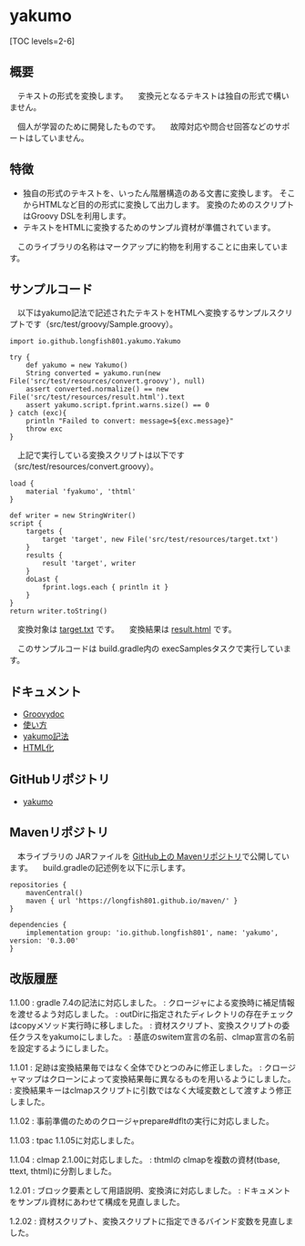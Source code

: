 # yakumo

[TOC levels=2-6]

## 概要

　テキストの形式を変換します。
　変換元となるテキストは独自の形式で構いません。

　個人が学習のために開発したものです。
　故障対応や問合せ回答などのサポートはしていません。

## 特徴

* 独自の形式のテキストを、いったん階層構造のある文書に変換します。
  そこからHTMLなど目的の形式に変換して出力します。
  変換のためのスクリプトはGroovy DSLを利用します。
* テキストをHTMLに変換するためのサンプル資材が準備されています。

　このライブラリの名称はマークアップに約物を利用することに由来しています。

## サンプルコード

　以下はyakumo記法で記述されたテキストをHTMLへ変換するサンプルスクリプトです（src/test/groovy/Sample.groovy）。

```
import io.github.longfish801.yakumo.Yakumo

try {
	def yakumo = new Yakumo()
	String converted = yakumo.run(new File('src/test/resources/convert.groovy'), null)
	assert converted.normalize() == new File('src/test/resources/result.html').text
	assert yakumo.script.fprint.warns.size() == 0
} catch (exc){
	println "Failed to convert: message=${exc.message}"
	throw exc
}
```

　上記で実行している変換スクリプトは以下です（src/test/resources/convert.groovy）。

```
load {
	material 'fyakumo', 'thtml'
}

def writer = new StringWriter()
script {
	targets {
		target 'target', new File('src/test/resources/target.txt')
	}
	results {
		result 'target', writer
	}
	doLast {
		fprint.logs.each { println it }
	}
}
return writer.toString()
```

　変換対象は [target.txt](https://github.com/longfish801/yakumo/tree/master/src/test/resources/target.txt) です。
　変換結果は [result.html](https://github.com/longfish801/yakumo/tree/master/src/test/resources/result.html) です。

　このサンプルコードは build.gradle内の execSamplesタスクで実行しています。

## ドキュメント

* [Groovydoc](groovydoc/)
* [使い方](howto.html)
* [yakumo記法](fyakumo.html)
* [HTML化](thtml.html)

## GitHubリポジトリ

* [yakumo](https://github.com/longfish801/yakumo)

## Mavenリポジトリ

　本ライブラリの JARファイルを [GitHub上の Mavenリポジトリ](https://github.com/longfish801/maven)で公開しています。
　build.gradleの記述例を以下に示します。

```
repositories {
	mavenCentral()
	maven { url 'https://longfish801.github.io/maven/' }
}

dependencies {
	implementation group: 'io.github.longfish801', name: 'yakumo', version: '0.3.00'
}
```

## 改版履歴

1.1.00
: gradle 7.4の記法に対応しました。
: クロージャによる変換時に補足情報を渡せるよう対応しました。
: outDirに指定されたディレクトリの存在チェックはcopyメソッド実行時に移しました。
: 資材スクリプト、変換スクリプトの委任クラスをyakumoにしました。
: 基底のswitem宣言の名前、clmap宣言の名前を設定するようにしました。

1.1.01
: 足跡は変換結果毎ではなく全体でひとつのみに修正しました。
: クロージャマップはクローンによって変換結果毎に異なるものを用いるようにしました。
: 変換結果キーはclmapスクリプトに引数ではなく大域変数として渡すよう修正しました。

1.1.02
: 事前準備のためのクロージャprepare#dfltの実行に対応しました。

1.1.03
: tpac 1.1.05に対応しました。

1.1.04
: clmap 2.1.00に対応しました。
: thtmlの clmapを複数の資材(tbase, ttext, thtml)に分割しました。

1.2.01
: ブロック要素として用語説明、変換済に対応しました。
: ドキュメントをサンプル資材にあわせて構成を見直しました。

1.2.02
: 資材スクリプト、変換スクリプトに指定できるバインド変数を見直しました。

